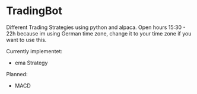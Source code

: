 # TradingBot
Different Trading Strategies using python and alpaca.
Open hours 15:30 - 22h because im using German time zone, change it to your time zone if you want to use this.

Currently implementet:
- ema Strategy

Planned:
- MACD
